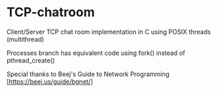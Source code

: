 # TCP-chatroom
Client/Server TCP chat room implementation in C using POSIX threads (multithread)

Processes branch has equivalent code using fork() instead of pthread_create()

Special thanks to Beej's Guide to Network Programming [https://beej.us/guide/bgnet/]
